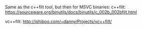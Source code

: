 Same as the c++filt tool, but then for MSVC binaries:
c++filt: https://sourceware.org/binutils/docs/binutils/c_002b_002bfilt.html

vc++filt: http://ishiboo.com/~danny/Projects/vc++filt/
